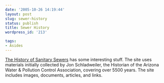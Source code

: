 ```yaml
---
date: '2005-10-26 14:19:44'
layout: post
slug: sewer-history
status: publish
title: Sewer History
wordpress_id: '213'

tags:
- Asides
---
```


[The History of Sanitary Sewers](http://www.sewerhistory.org/) has some interesting stuff. The site uses materials initially collected by Jon Schladweiler, the Historian of the Arizona Water & Pollution Control Association, covering over 5500 years. The site includes images, documents, articles, and links.
